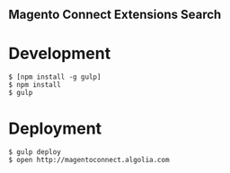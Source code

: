 ## Magento Connect Extensions Search

# Development

    $ [npm install -g gulp]
    $ npm install
    $ gulp

# Deployment

    $ gulp deploy
    $ open http://magentoconnect.algolia.com
